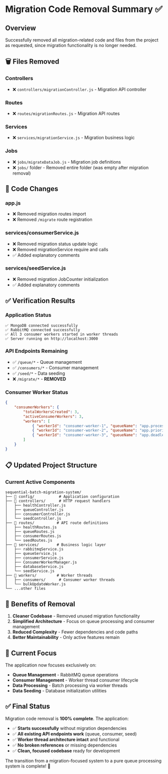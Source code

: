 # Migration Code Removal Summary ✅

## Overview

Successfully removed all migration-related code and files from the project as requested, since migration functionality is no longer needed.

## 🗑️ Files Removed

### Controllers

-   ❌ `controllers/migrationController.js` - Migration API controller

### Routes

-   ❌ `routes/migrationRoutes.js` - Migration API routes

### Services

-   ❌ `services/migrationService.js` - Migration business logic

### Jobs

-   ❌ `jobs/migrateDataJob.js` - Migration job definitions
-   ❌ `jobs/` folder - Removed entire folder (was empty after migration removal)

## 🔧 Code Changes

### app.js

-   ❌ Removed migration routes import
-   ❌ Removed `/migrate` route registration

### services/consumerService.js

-   ❌ Removed migration status update logic
-   ❌ Removed migrationService require and calls
-   ✅ Added explanatory comments

### services/seedService.js

-   ❌ Removed migration JobCounter initialization
-   ✅ Added explanatory comments

## ✅ Verification Results

### Application Status

```
✅ MongoDB connected successfully
✅ RabbitMQ connected successfully
✅ All 3 consumer workers started in worker threads
✅ Server running on http://localhost:3000
```

### API Endpoints Remaining

-   ✅ `/queue/*` - Queue management
-   ✅ `/consumers/*` - Consumer management
-   ✅ `/seed/*` - Data seeding
-   ❌ `/migrate/*` - **REMOVED**

### Consumer Worker Status

```json
{
    "consumerWorkers": {
        "totalWorkersCreated": 3,
        "activeConsumerWorkers": 3,
        "workers": [
            { "workerId": "consumer-worker-1", "queueName": "app.processing.queue" },
            { "workerId": "consumer-worker-2", "queueName": "app.priority.queue" },
            { "workerId": "consumer-worker-3", "queueName": "app.deadletter.queue" }
        ]
    }
}
```

## 📋 Updated Project Structure

### Current Active Components

```
sequential-batch-migration-system/
├── 📁 config/           # Application configuration
├── 📁 controllers/      # HTTP request handlers
│   ├── healthController.js
│   ├── queueController.js
│   ├── consumerController.js
│   └── seedController.js
├── 📁 routes/          # API route definitions
│   ├── healthRoutes.js
│   ├── queueRoutes.js
│   ├── consumerRoutes.js
│   └── seedRoutes.js
├── 📁 services/        # Business logic layer
│   ├── rabbitmqService.js
│   ├── queueService.js
│   ├── consumerService.js
│   ├── ConsumerWorkerManager.js
│   ├── databaseService.js
│   └── seedService.js
├── 📁 workers/         # Worker threads
│   ├── consumers/      # Consumer worker threads
│   └── bulkUpdateWorker.js
└── ...other files
```

## 🎯 Benefits of Removal

1. **Cleaner Codebase** - Removed unused migration functionality
2. **Simplified Architecture** - Focus on queue processing and consumer management
3. **Reduced Complexity** - Fewer dependencies and code paths
4. **Better Maintainability** - Only active features remain

## 🚀 Current Focus

The application now focuses exclusively on:

-   **Queue Management** - RabbitMQ queue operations
-   **Consumer Management** - Worker thread consumer lifecycle
-   **Data Processing** - Batch processing via worker threads
-   **Data Seeding** - Database initialization utilities

## ✅ Final Status

Migration code removal is **100% complete**. The application:

-   ✅ **Starts successfully** without migration dependencies
-   ✅ **All existing API endpoints work** (queue, consumer, seed)
-   ✅ **Worker thread architecture intact** and functional
-   ✅ **No broken references** or missing dependencies
-   ✅ **Clean, focused codebase** ready for development

The transition from a migration-focused system to a pure queue processing system is complete! 🎉
